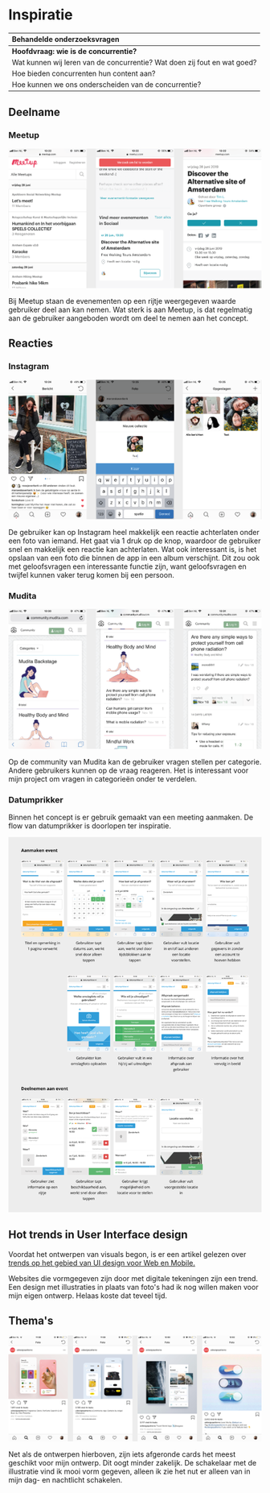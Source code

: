 # Inspiratie

| Behandelde onderzoeksvragen |
| :--- |
| **Hoofdvraag: wie is de concurrentie?** |
| Wat kunnen wij leren van de concurrentie? Wat doen zij fout en wat goed? |
| Hoe bieden concurrenten hun content aan? |
| Hoe kunnen we ons onderscheiden van de concurrentie? |

## Deelname

### Meetup

![](../.gitbook/assets/meetup.png)

Bij Meetup staan de evenementen op een rijtje weergegeven waarde gebruiker deel aan kan nemen. Wat  sterk is aan Meetup, is dat regelmatig aan de gebruiker aangeboden wordt om deel te nemen aan het concept.

## Reacties 

### Instagram

![](../.gitbook/assets/instagram.png)

De gebruiker kan op Instagram heel makkelijk een reactie achterlaten onder een foto van iemand. Het gaat via 1 druk op de knop, waardoor de gebruiker snel en makkelijk een reactie kan achterlaten. Wat ook interessant is,  is het opslaan van een foto die binnen de app in een album verschijnt. Dit zou ook met geloofsvragen een interessante functie zijn, want geloofsvragen en twijfel kunnen vaker terug komen bij een persoon.

### Mudita

![](../.gitbook/assets/mudita.png)

Op de community van Mudita kan de gebruiker vragen stellen per categorie. Andere gebruikers kunnen op de vraag reageren. Het is interessant voor mijn project om vragen in categorieën onder te verdelen.

### Datumprikker

Binnen het concept is er gebruik gemaakt van een meeting aanmaken. De flow van datumprikker is doorlopen ter inspiratie.

![](../.gitbook/assets/datumprikker-flow-01%20%281%29.png)

## Hot trends in User Interface design

Voordat het ontwerpen van visuals begon, is er een artikel gelezen over  [trends op het gebied van UI design voor Web en Mobile.](https://uxplanet.org/15-hot-trends-in-ui-design-for-web-and-mobile-in-2018-eff86df6d868)

Websites die vormgegeven zijn door met digitale tekeningen zijn een trend. Een design met illustraties in plaats van foto's had ik nog willen maken voor mijn eigen ontwerp. Helaas koste dat teveel tijd.

## Thema's

![Screenshots via Instagram \(uidesignpatterns\)](../.gitbook/assets/inspiratie_thema-01.png)

Net als de ontwerpen hierboven, zijn iets afgeronde cards het meest geschikt voor mijn ontwerp. Dit oogt minder zakelijk. De schakelaar met de illustratie vind ik mooi vorm gegeven, alleen ik zie het nut er alleen van in mijn dag- en nachtlicht schakelen.

